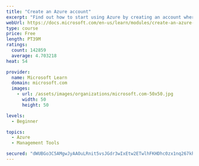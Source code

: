 ```yaml
---
title: "Create an Azure account"
excerpt: "Find out how to start using Azure by creating an account where you’ll see services and personal settings for identity, billing, and preferences."
webUrl: https://docs.microsoft.com/en-us/learn/modules/create-an-azure-account/
type: course
price: Free
length: PT39M
ratings:
  count: 142859
  average: 4.703218
heat: 54

provider:
  name: Microsoft Learn
  domain: microsoft.com
  images:
    - url: /assets/images/organizations/microsoft.com-50x50.jpg
      width: 50
      height: 50

levels:
  - Beginner

topics:
  - Azure
  - Management Tools

secured: "dWUBGo3C5AMgwJyAAOuLRnit5vsJGdr3wIxEtw2ETwlhFKHDhc0zx1nq267khiDT8vOo5uyxhxZX13gR3K4+XZ+EKpvZC90GNkHXskF6QfBfJwkdg4zCtqe4FO52R6QgA4skmFbzl6KFcKPRQcSNZWqj9OiogWgIWXyUjUeGM3hwKFm2CsI8TowrO8Fd/qMowm+wecxmWHdJhW6un2tEF7QxlLz2yr9WE3+gyYXiS2lm4JRs6RhzvPIYF2KQMqnkfZxhzvSP3h/VHHMR35YyhEMYlDeywcSk+2oqsuBHeUNNx7q0RcrogJR8joeF0i1+z0q4yKJzqxJveKmIpHUeXd8Va5OiwndIPoVFrIn8JRUHuSfs2BAoi9rErqDnU1IlgDeDiZHgU7B+jA0pRJ/IoA9HS0qb5yumHeyMaifa3NfRyYKhuvuxit+liI1nYwuj;gpUT0eAkuNcAZtuMeJnHWQ=="
---
```



